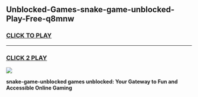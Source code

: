 
## Unblocked-Games-snake-game-unblocked-Play-Free-q8mnw
<h3>
<a href="https://premium76.site?title=snake-game-unblocked&ref=21A">CLICK TO PLAY</a></h3>
<hr>

<h3>
<a href="https://premium76.site?title=snake-game-unblocked&ref=21A">CLICK 2 PLAY</a>
  
</h3>

<a href="https://premium76.site?title=snake-game-unblocked&ref=21A"><img src="https://clearcache.store/games.png"></a>


**snake-game-unblocked games unblocked: Your Gateway to Fun and Accessible Online Gaming**
